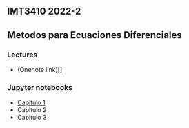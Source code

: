 ## IMT3410 2022-2 
## Metodos para Ecuaciones Diferenciales 

### Lectures
- (Onenote link)[]

### Jupyter notebooks
- [Capitulo 1](Capitulo1.ipynb)
- Capitulo 2
- Capitulo 3
